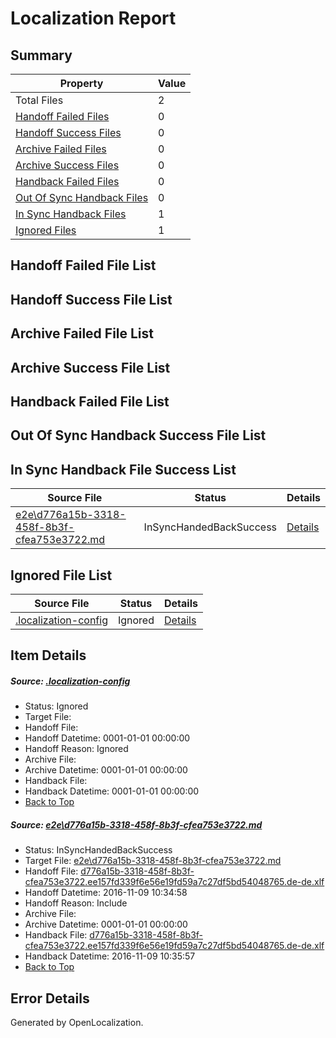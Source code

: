 # <a name='report-top'></a> Localization Report

## Summary
 Property | Value 
 -------- | ----- 
 Total Files | 2
[ Handoff Failed Files ](#handoff-failed-list)| 0
[ Handoff Success Files ](#handoff-success-list)| 0
[ Archive Failed Files ](#archive-failed-list)| 0
[ Archive Success Files ](#archive-success-list)| 0
[ Handback Failed Files ](#handback-failed-list)| 0
[ Out Of Sync Handback Files ](#outofsync-handback-success-list)| 0
[ In Sync Handback Files ](#insync-handback-success-list)| 1
[ Ignored Files ](#ignored-list)| 1

## <a name='handoff-failed-list'></a> Handoff Failed File List

## <a name='handoff-success-list'></a> Handoff Success File List

## <a name='archive-failed-list'></a> Archive Failed File List

## <a name='archive-success-list'></a> Archive Success File List

## <a name='handback-failed-list'></a> Handback Failed File List

## <a name='outofsync-handback-success-list'></a> Out Of Sync Handback Success File List

## <a name='insync-handback-success-list'></a> In Sync Handback File Success List
 Source File | Status | Details 
 ----------- | ------ | ------- 
 [e2e\d776a15b-3318-458f-8b3f-cfea753e3722.md](https://github.com/OpenLocalizationTestOrg/ol-test0/blob/d86deb1eba5af066174d14af9fcbe54315243c43/e2e/d776a15b-3318-458f-8b3f-cfea753e3722.md) | InSyncHandedBackSuccess | [Details](#165028f28c9b067da06fe67baf969cda6d41694f1)

## <a name='ignored-list'></a> Ignored File List
 Source File | Status | Details 
 ----------- | ------ | ------- 
 [.localization-config](https://github.com/OpenLocalizationTestOrg/ol-test0/blob/d86deb1eba5af066174d14af9fcbe54315243c43/.localization-config) | Ignored | [Details](#c268a05ecaa7ec85942ed632c29928ee5bd6da8d0)

## Item Details
##### <a name='c268a05ecaa7ec85942ed632c29928ee5bd6da8d0'></a> Source: [.localization-config](https://github.com/OpenLocalizationTestOrg/ol-test0/blob/d86deb1eba5af066174d14af9fcbe54315243c43/.localization-config)
* Status: Ignored
* Target File: 
* Handoff File: 
* Handoff Datetime: 0001-01-01 00:00:00
* Handoff Reason: Ignored
* Archive File: 
* Archive Datetime: 0001-01-01 00:00:00
* Handback File: 
* Handback Datetime: 0001-01-01 00:00:00
* [Back to Top](#report-top)

##### <a name='165028f28c9b067da06fe67baf969cda6d41694f1'></a> Source: [e2e\d776a15b-3318-458f-8b3f-cfea753e3722.md](https://github.com/OpenLocalizationTestOrg/ol-test0/blob/d86deb1eba5af066174d14af9fcbe54315243c43/e2e/d776a15b-3318-458f-8b3f-cfea753e3722.md)
* Status: InSyncHandedBackSuccess
* Target File: [e2e\d776a15b-3318-458f-8b3f-cfea753e3722.md](https://github.com/OpenLocalizationTestOrg/ol-test0-dede/blob/df5bb8bbc36add9f78a1fdecaf9c17d09292851d/e2e/d776a15b-3318-458f-8b3f-cfea753e3722.md)
* Handoff File: [d776a15b-3318-458f-8b3f-cfea753e3722.ee157fd339f6e56e19fd59a7c27df5bd54048765.de-de.xlf](https://github.com/OpenLocalizationTestOrg/ol-test0-handoff/blob/a7e81bbde72c28038870e4cb54ac2e082823e8da/ol-handoff/OpenLocalizationTestOrg/ol-test0-dede/yufeih/ht/d776a15b-3318-458f-8b3f-cfea753e3722.ee157fd339f6e56e19fd59a7c27df5bd54048765.de-de.xlf)
* Handoff Datetime: 2016-11-09 10:34:58
* Handoff Reason: Include
* Archive File: 
* Archive Datetime: 0001-01-01 00:00:00
* Handback File: [d776a15b-3318-458f-8b3f-cfea753e3722.ee157fd339f6e56e19fd59a7c27df5bd54048765.de-de.xlf](https://github.com/OpenLocalizationTestOrg/ol-test0-handback/blob/6c2974404cec62c29c248b07cf0dcfca4eaf025c/ol-handback/OpenLocalizationTestOrg/ol-test0-dede/yufeih/ht/d776a15b-3318-458f-8b3f-cfea753e3722.ee157fd339f6e56e19fd59a7c27df5bd54048765.de-de.xlf)
* Handback Datetime: 2016-11-09 10:35:57
* [Back to Top](#report-top)


## Error Details

Generated by OpenLocalization.
